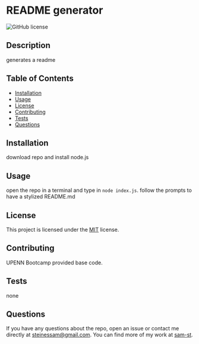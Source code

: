 # README generator
![GitHub license](https://img.shields.io/badge/License-MIT-blue.svg)

## Description

generates a readme

## Table of Contents

* [Installation](#installation)
* [Usage](#usage)
* [License](#license)
* [Contributing](#contributing)
* [Tests](#tests)
* [Questions](#questions)

## Installation

download repo and install node.js

## Usage

open the repo in a terminal and type in ```node index.js```. follow the prompts to have a stylized README.md

## License

This project is licensed under the [MIT](https://opensource.org/license/mit/) license.

## Contributing

UPENN Bootcamp provided base code.

## Tests

none

## Questions

If you have any questions about the repo, open an issue or contact me directly at steinessam@gmail.com. You can find more of my work at [sam-st](https://github.com/sam-st/).
